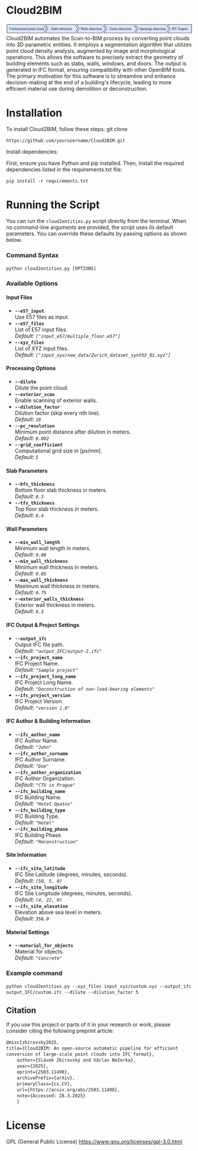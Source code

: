 # Cloud2BIM 
![Workflow](title.png)
Cloud2BIM automates the Scan-to-BIM process by converting point clouds into 3D parametric entities.  It employs a segmentation algorithm that utilizes point cloud density analysis, augmented by image and morphological operations. This allows the software to precisely extract the geometry of building elements such as slabs, walls, windows, and doors. The output is generated in IFC format, ensuring compatibility with other OpenBIM tools. The primary motivation for this software is to streamline and enhance decision-making at the end of a building's lifecycle, leading to more efficient material use during demolition or deconstruction.
# Installation
To install Cloud2BIM, follow these steps:
git clone 
```
https://github.com/yourusername/Cloud2BIM.git
```

Install dependencies:

First, ensure you have Python and pip installed.
Then, install the required dependencies listed in the requirements.txt file:
```
pip install -r requirements.txt
```
# Running the Script
You can run the `cloud2entities.py` script directly from the terminal. When no command-line arguments are provided, the script uses its default parameters. You can override these defaults by passing options as shown below.

### Command Syntax

```
python cloud2entities.py [OPTIONS]
```
### Available Options

#### Input Files
- **`--e57_input`**  
  Use E57 files as input.
- **`--e57_files`**  
  List of E57 input files.  
  *Default: `["input_e57/multiple_floor.e57"]`*
- **`--xyz_files`**  
  List of XYZ input files.  
  *Default: `["input_xyz/new_data/Zurich_dataset_synth3_01.xyz"]`*

#### Processing Options
- **`--dilute`**  
  Dilute the point cloud.
- **`--exterior_scan`**  
  Enable scanning of exterior walls.
- **`--dilution_factor`**  
  Dilution factor (skip every nth line).  
  *Default: `10`*
- **`--pc_resolution`**  
  Minimum point distance after dilution in meters.  
  *Default: `0.002`*
- **`--grid_coefficient`**  
  Computational grid size in [px/mm].  
  *Default: `5`*

#### Slab Parameters
- **`--bfs_thickness`**  
  Bottom floor slab thickness in meters.  
  *Default: `0.3`*
- **`--tfs_thickness`**  
  Top floor slab thickness in meters.  
  *Default: `0.4`*

#### Wall Parameters
- **`--min_wall_length`**  
  Minimum wall length in meters.  
  *Default: `0.08`*
- **`--min_wall_thickness`**  
  Minimum wall thickness in meters.  
  *Default: `0.05`*
- **`--max_wall_thickness`**  
  Maximum wall thickness in meters.  
  *Default: `0.75`*
- **`--exterior_walls_thickness`**  
  Exterior wall thickness in meters.  
  *Default: `0.3`*

#### IFC Output & Project Settings
- **`--output_ifc`**  
  Output IFC file path.  
  *Default: `"output_IFC/output-2.ifc"`*
- **`--ifc_project_name`**  
  IFC Project Name.  
  *Default: `"Sample project"`*
- **`--ifc_project_long_name`**  
  IFC Project Long Name.  
  *Default: `"Deconstruction of non-load-bearing elements"`*
- **`--ifc_project_version`**  
  IFC Project Version.  
  *Default: `"version 1.0"`*

#### IFC Author & Building Information
- **`--ifc_author_name`**  
  IFC Author Name.  
  *Default: `"John"`*
- **`--ifc_author_surname`**  
  IFC Author Surname.  
  *Default: `"Doe"`*
- **`--ifc_author_organization`**  
  IFC Author Organization.  
  *Default: `"CTU in Prague"`*
- **`--ifc_building_name`**  
  IFC Building Name.  
  *Default: `"Hotel Opatov"`*
- **`--ifc_building_type`**  
  IFC Building Type.  
  *Default: `"Hotel"`*
- **`--ifc_building_phase`**  
  IFC Building Phase.  
  *Default: `"Reconstruction"`*

#### Site Information
- **`--ifc_site_latitude`**  
  IFC Site Latitude (degrees, minutes, seconds).  
  *Default: `(50, 5, 0)`*
- **`--ifc_site_longitude`**  
  IFC Site Longitude (degrees, minutes, seconds).  
  *Default: `(4, 22, 0)`*
- **`--ifc_site_elevation`**  
  Elevation above sea level in meters.  
  *Default: `356.0`*

#### Material Settings
- **`--material_for_objects`**  
  Material for objects.  
  *Default: `"Concrete"`*

### Example command
```
python cloud2entities.py --xyz_files input_xyz/custom.xyz --output_ifc output_IFC/custom.ifc --dilute --dilution_factor 5
```
## Citation

If you use this project or parts of it in your research or work, please consider citing the following preprint article:
```
@misc{zbirovsky2025, 
title={Cloud2BIM: An open-source automatic pipeline for efficient conversion of large-scale point clouds into IFC format}, 
    author={Slávek Zbirovský and Václav Nežerka}, 
    year={2025}, 
    eprint={2503.11498}, 
    archivePrefix={arXiv}, 
    primaryClass={cs.CV}, 
    url={https://arxiv.org/abs/2503.11498}, 
    note={Accessed: 28.3.2025} 
    }
```
# License
GPL (General Public License)
https://www.gnu.org/licenses/gpl-3.0.html
